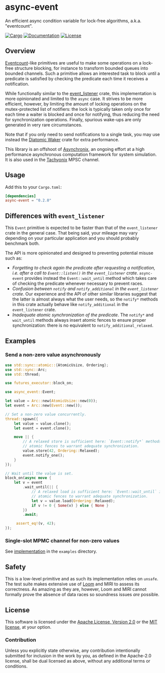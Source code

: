 # async-event

An efficient async condition variable for lock-free algorithms, a.k.a.
"eventcount".

[![Cargo](https://img.shields.io/crates/v/async-event.svg)](https://crates.io/crates/async-event)
[![Documentation](https://docs.rs/async-event/badge.svg)](https://docs.rs/async-event)
[![License](https://img.shields.io/badge/license-MIT%2FApache--2.0-blue.svg)](https://github.com/asynchronics/async-event#license)

## Overview

[Eventcount][eventcount]-like primitives are useful to make some operations on a
lock-free structure blocking, for instance to transform bounded queues into
bounded channels. Such a primitive allows an interested task to block until a
predicate is satisfied by checking the predicate each time it receives a
notification.

While functionally similar to the [event_listener] crate, this implementation is
more opinionated and limited to the `async` case. It strives to be more
efficient, however, by limiting the amount of locking operations on the
mutex-protected list of notifiers: the lock is typically taken only once for
each time a waiter is blocked and once for notifying, thus reducing the need for
synchronization operations. Finally, spurious wake-ups are only generated in
very rare circumstances.

Note that if you only need to send notifications to a single task, you may use
instead the [Diatomic Waker][diatomic-waker] crate for extra performance.

This library is an offshoot of [Asynchronix][asynchronix], an ongoing effort at
a high performance asynchronous computation framework for system simulation. It
is also used in the [Tachyonix][tachyonix] MPSC channel.

[event_listener]: https://docs.rs/event_listener/latest/event_listener/
[eventcount]: https://www.1024cores.net/home/lock-free-algorithms/eventcounts
[diatomic-waker]: https://github.com/asynchronics/diatomic-waker
[asynchronix]: https://github.com/asynchronics/asynchronix
[tachyonix]: https://github.com/asynchronics/tachyonix

## Usage

Add this to your `Cargo.toml`:

```toml
[dependencies]
async-event = "0.2.0"
```

## Differences with `event_listener`

This `Event` primitive is expected to be faster than that of the
`event_listener` crate in the general case. That being said, your mileage may
vary depending on your particular application and you should probably benchmark
both.

The API is more opinionated and designed to preventing potential misuse such as:

- *Forgetting to check again the predicate after requesting a notification, i.e.
  after a call to `Event::listen()` in the `event_listener` crate*.
  `async-event` provides instead the `Event::wait_until` method which takes care
  of checking the predicate whenever necessary to prevent races.
- *Confusion between `notify` and `notify_additional` in the `event_listener`
  crate*. Our experience and the API of other similar libraries suggest that the
  latter is almost always what the user needs, so the `notify*` methods in this
  crate actually behave like `notify_additional` in the `event_listener` crate.
- *Inadequate atomic synchronization of the predicate*. The `notify*` and
  `wait_until` methods always insert atomic fences to ensure proper
  synchronization: there is no equivalent to `notify_additional_relaxed`.


## Examples

### Send a non-zero value asynchronously

```rust
use std::sync::atomic::{AtomicUsize, Ordering};
use std::sync::Arc;
use std::thread;

use futures_executor::block_on;

use async_event::Event;

let value = Arc::new(AtomicUsize::new(0));
let event = Arc::new(Event::new());

// Set a non-zero value concurrently.
thread::spawn({
    let value = value.clone();
    let event = event.clone();

    move || {
        // A relaxed store is sufficient here: `Event::notify*` methods insert
        // atomic fences to warrant adequate synchronization.
        value.store(42, Ordering::Relaxed);
        event.notify_one();
    }
});

// Wait until the value is set.
block_on(async move {
    let v = event
        .wait_until(|| {
            // A relaxed load is sufficient here: `Event::wait_until` inserts
            // atomic fences to warrant adequate synchronization.
            let v = value.load(Ordering::Relaxed);
            if v != 0 { Some(v) } else { None }
        })
        .await;

     assert_eq!(v, 42);
});
```

### Single-slot MPMC channel for non-zero values

See [implementation](examples/mpmc_channel.rs) in the `examples` directory.

## Safety

This is a low-level primitive and as such its implementation relies on `unsafe`.
The test suite makes extensive use of [Loom] and MIRI to assess its correctness.
As amazing as they are, however, Loom and MIRI cannot formally prove the absence
of data races so soundness issues _are_ possible.

[Loom]: https://github.com/tokio-rs/loom


## License

This software is licensed under the [Apache License, Version 2.0](LICENSE-APACHE) or the
[MIT license](LICENSE-MIT), at your option.


### Contribution

Unless you explicitly state otherwise, any contribution intentionally submitted
for inclusion in the work by you, as defined in the Apache-2.0 license, shall be
dual licensed as above, without any additional terms or conditions.
